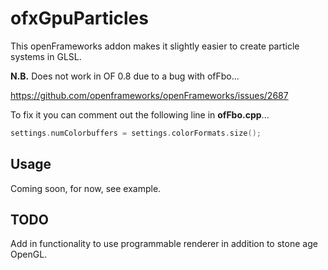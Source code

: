 # ofxGpuParticles

This openFrameworks addon makes it slightly easier to create particle systems in GLSL.

**N.B.** Does not work in OF 0.8 due to a bug with ofFbo...

https://github.com/openframeworks/openFrameworks/issues/2687

To fix it you can comment out the following line in **ofFbo.cpp**...

```cpp
settings.numColorbuffers = settings.colorFormats.size();
```

## Usage

Coming soon, for now, see example.

## TODO

Add in functionality to use programmable renderer in addition to stone age OpenGL.
